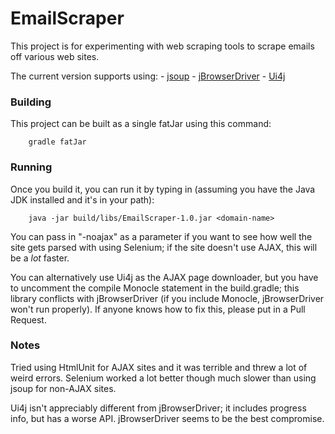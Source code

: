 # EmailScraper
This project is for experimenting with web scraping tools to scrape emails off
various web sites.

The current version supports using:
    - [jsoup](http://jsoup.org)
    - [jBrowserDriver](https://github.com/MachinePublishers/jBrowserDriver/)
    - [Ui4j](https://github.com/ui4j/ui4j)

### Building
This project can be built as a single fatJar using this command:

`````
    gradle fatJar
`````

### Running
Once you build it, you can run it by typing in 
(assuming you have the Java JDK installed and it's in your path):

`````
    java -jar build/libs/EmailScraper-1.0.jar <domain-name>
`````

You can pass in "-noajax" as a parameter if you want to see how well the site
gets parsed with using Selenium; if the site doesn't use AJAX, this will be a *lot* faster.

You can alternatively use Ui4j as the AJAX page downloader, but you have to uncomment
the compile Monocle statement in the build.gradle; this library conflicts with
jBrowserDriver (if you include Monocle, jBrowserDriver won't run properly).  If anyone
knows how to fix this, please put in a Pull Request.

### Notes
Tried using HtmlUnit for AJAX sites and it was terrible and threw a lot of
weird errors.  Selenium worked a lot better though much slower than using
jsoup for non-AJAX sites.

Ui4j isn't appreciably different from jBrowserDriver; it includes progress info,
but has a worse API.  jBrowserDriver seems to be the best compromise.